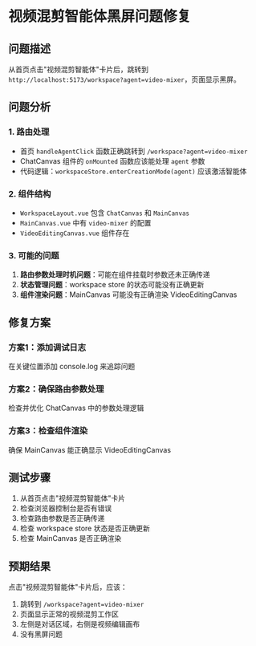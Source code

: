 # 视频混剪智能体黑屏问题修复

## 问题描述
从首页点击"视频混剪智能体"卡片后，跳转到 `http://localhost:5173/workspace?agent=video-mixer`，页面显示黑屏。

## 问题分析

### 1. 路由处理
- 首页 `handleAgentClick` 函数正确跳转到 `/workspace?agent=video-mixer`
- ChatCanvas 组件的 `onMounted` 函数应该能处理 `agent` 参数
- 代码逻辑：`workspaceStore.enterCreationMode(agent)` 应该激活智能体

### 2. 组件结构
- `WorkspaceLayout.vue` 包含 `ChatCanvas` 和 `MainCanvas`
- `MainCanvas.vue` 中有 `video-mixer` 的配置
- `VideoEditingCanvas.vue` 组件存在

### 3. 可能的问题
1. **路由参数处理时机问题**：可能在组件挂载时参数还未正确传递
2. **状态管理问题**：workspace store 的状态可能没有正确更新
3. **组件渲染问题**：MainCanvas 可能没有正确渲染 VideoEditingCanvas

## 修复方案

### 方案1：添加调试日志
在关键位置添加 console.log 来追踪问题

### 方案2：确保路由参数处理
检查并优化 ChatCanvas 中的参数处理逻辑

### 方案3：检查组件渲染
确保 MainCanvas 能正确显示 VideoEditingCanvas

## 测试步骤
1. 从首页点击"视频混剪智能体"卡片
2. 检查浏览器控制台是否有错误
3. 检查路由参数是否正确传递
4. 检查 workspace store 状态是否正确更新
5. 检查 MainCanvas 是否正确渲染

## 预期结果
点击"视频混剪智能体"卡片后，应该：
1. 跳转到 `/workspace?agent=video-mixer`
2. 页面显示正常的视频混剪工作区
3. 左侧是对话区域，右侧是视频编辑画布
4. 没有黑屏问题
